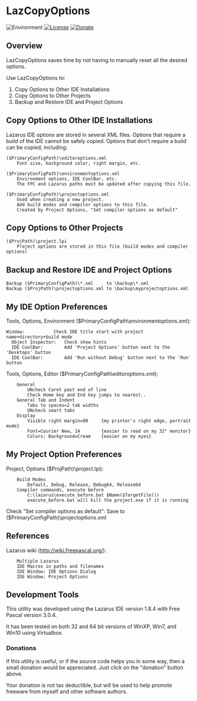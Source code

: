 # LazCopyOptions
![Environment](https://img.shields.io/badge/Windows-XP,%20Vista,%207,%208,%2010-brightgreen.svg)
[![License](https://img.shields.io/badge/license-Unlicense-yellow.svg)](https://opensource.org/licenses/UNLICENSE)
[![Donate](https://img.shields.io/badge/Donate-PayPal-red.svg)](https://www.paypal.me/JimDreherHome)

Overview
---
LazCopyOptions saves time by not having to manually reset all the desired options.

Use LazCopyOptions to:
  1. Copy Options to Other IDE Installations
  2. Copy Options to Other Projects
  3. Backup and Restore IDE and Project Options

Copy Options to Other IDE Installations
---
Lazarus IDE options are stored in several XML files.
Options that require a build of the IDE cannot be safely copied.
Options that don't require a build can be copied, including:

	($PrimaryConfigPath)\editoroptions.xml
		Font size, background color, right margin, etc.
	
	($PrimaryConfigPath)\environmentoptions.xml
		Environment options, IDE CoolBar, etc.
		The FPC and Lazarus paths must be updated after copying this file.
												
	($PrimaryConfigPath)\projectoptions.xml
		Used when creating a new project.
		Add build modes and compiler options to this file.
		Created by Project Options, "Set compiler options as default"
	
Copy Options to Other Projects
---
	($ProjPath)\project.lpi
		Project options are stored in this file (build modes and compiler options)

Backup and Restore IDE and Project Options
---
	Backup ($PrimaryConfigPath)\*.xml     to \backup\*.xml
	Backup ($ProjPath)\projectoptions.xml to \backup\myprojectoptions.xml

My IDE Option Preferences
---
Tools, Options, Environment ($PrimaryConfigPath\environmentoptions.xml):
  ```
  Window:			Check IDE title start with project name+directory+build mode
	Object Inspector:	Check show hints
	IDE CoolBar:		Add 'Project Options' button next to the 'Desktops' button
	IDE CoolBar:		Add 'Run without Debug' button next to the 'Run' button
```
Tools, Options, Editor ($PrimaryConfigPath\editoroptions.xml):
```
	General
		UNcheck Caret past end of line
		Check Home key and End key jumps to nearest..
	General Tab and Indent
		Tabs to spaces=2 tab widths
		UNcheck smart tabs
	Display
		Visible right margin=90 	{my printer's right edge, portrait mode}
		Font=Courier New, 14		{easier to read on my 32" monitor}
		Colors: Background=Cream	{easier on my eyes}
```
My Project Option Preferences
---
Project, Options ($ProjPath)\project.lpi):
```
	Build Modes
		Default, Debug, Release, Debug64, Release64
	Compiler commands, execute before
		C:\lazarus\execute_before.bat $Name($TargetFile())
		execute_before.bat will kill the project.exe if it is running
```		
Check "Set compiler options as default": Save to ($PrimaryConfigPath)\projectoptions.xml

References
---
Lazarus wiki (http://wiki.freepascal.org/):
```
	Multiple Lazarus
	IDE Macros in paths and filenames
	IDE Window: IDE Options Dialog
	IDE Window: Project Options
  ```
## Development Tools

This utility was developed using the Lazarus IDE version 1.8.4 with Free Pascal version 3.0.4.

It has been tested on both 32 and 64 bit versions of WinXP, Win7, and Win10 using Virtualbox.

### Donations

If this utility is useful, or if the source code helps you in some way, then a small donation would be appreciated.  Just click on the "donation" button above.

Your donation is not tax deductible, but will be used to help promote freeware from myself and other software authors. 
